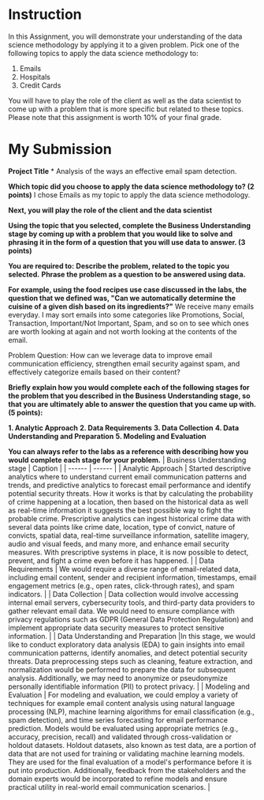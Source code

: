 # Instruction

In this Assignment, you will demonstrate your understanding of the data science methodology by applying it to a given problem. Pick one of the following topics to apply the data science methodology to:
1. Emails
2. Hospitals
3. Credit Cards

You will have to play the role of the client as well as the data scientist to come up with a problem that is more specific but related to these topics. Please note that this assignment is worth 10% of your final grade.

# My Submission

**Project Title** *
Analysis of the ways an effective email spam detection.

**Which topic did you choose to apply the data science methodology to? (2 points)**
I chose Emails as my topic to apply the data science methodology.

**Next, you will play the role of the client and the data scientist** 

**Using the topic that you selected, complete the Business Understanding stage by coming up with a problem that you would like to solve and phrasing it in the form of a question that you will use data to answer. (3 points)**

**You are required to:**
**Describe the problem, related to the topic you selected.**
**Phrase the problem as a question to be answered using data.**

**For example, using the food recipes use case discussed in the labs, the question that we defined was, "Can we automatically determine the cuisine of a given dish based on its ingredients?"**
We receive many emails everyday. I may sort emails into some categories like Promotions, Social, Transaction, Important/Not Important, Spam, and so on to see which ones are worth looking at again and not worth looking at the contents of the email.

Problem Question: How can we leverage data to improve email communication efficiency, strengthen email security against spam, and effectively categorize emails based on their content?

**Briefly explain how you would complete each of the following stages for the problem that you described in the Business Understanding stage, so that you are ultimately able to answer the question that you came up with. (5 points):**

**1. Analytic Approach**
**2. Data Requirements**
**3. Data Collection**
**4. Data Understanding and Preparation**
**5. Modeling and Evaluation**

**You can always refer to the labs as a reference with describing how you would complete each stage for your problem.**
| Business Understanding stage | Caption |
| ------ | ------ |
| Analytic Approach | Started descriptive analytics where to understand current email communication patterns and trends, and predictive analytics to forecast email performance and identify potential security threats. How it works is that by calculating the probability of crime happening at a location, then based on the historical data as well as real-time information it suggests the best possible way to fight the probable crime. Prescriptive analytics can ingest historical crime data with several data points like crime date, location, type of convict, nature of convicts, spatial data, real-time surveillance information, satellite imagery, audio and visual feeds, and many more, and enhance email security measures. With prescriptive systems in place, it is now possible to detect, prevent, and fight a crime even before it has happened. |
| Data Requirements | We would require a diverse range of email-related data, including email content, sender and recipient information, timestamps, email engagement metrics (e.g., open rates, click-through rates), and spam indicators.  |
| Data Collection | Data collection would involve accessing internal email servers,  cybersecurity tools, and third-party data providers to gather relevant email data. We would need to ensure compliance with privacy regulations such as GDPR (General Data Protection Regulation) and implement appropriate data security measures to protect sensitive information. |
| Data Understanding and Preparation |In this stage, we would like to conduct exploratory data analysis (EDA) to gain insights into email communication patterns, identify anomalies, and detect potential security threats. Data preprocessing steps such as cleaning, feature extraction, and normalization would be performed to prepare the data for subsequent analysis. Additionally, we may need to anonymize or pseudonymize personally identifiable information (PII) to protect privacy. |
| Modeling and Evaluation | For modeling and evaluation, we could employ a variety of techniques for example email content analysis using natural language processing (NLP), machine learning algorithms for email classification (e.g., spam detection), and time series forecasting for email performance prediction. Models would be evaluated using appropriate metrics (e.g., accuracy, precision, recall) and validated through cross-validation or holdout datasets. Holdout datasets, also known as test data, are a portion of data that are not used for training or validating machine learning models. They are used for the final evaluation of a model's performance before it is put into production. Additionally, feedback from the stakeholders and the domain experts would be incorporated to refine models and ensure practical utility in real-world email communication scenarios. |



